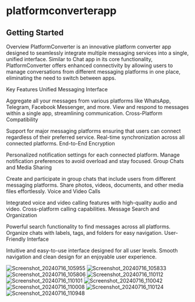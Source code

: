 # platformconverterapp

## Getting Started

Overview
PlatformConverter is an innovative platform converter app designed to seamlessly integrate multiple messaging services into a single, unified interface. Similar to Chat app in its core functionality, PlatformConverter offers enhanced connectivity by allowing users to manage conversations from different messaging platforms in one place, eliminating the need to switch between apps.

Key Features
Unified Messaging Interface

Aggregate all your messages from various platforms like WhatsApp, Telegram, Facebook Messenger, and more.
View and respond to messages within a single app, streamlining communication.
Cross-Platform Compatibility

Support for major messaging platforms ensuring that users can connect regardless of their preferred service.
Real-time synchronization across all connected platforms.
End-to-End Encryption

Personalized notification settings for each connected platform.
Manage notification preferences to avoid overload and stay focused.
Group Chats and Media Sharing

Create and participate in group chats that include users from different messaging platforms.
Share photos, videos, documents, and other media files effortlessly.
Voice and Video Calls

Integrated voice and video calling features with high-quality audio and video.
Cross-platform calling capabilities.
Message Search and Organization

Powerful search functionality to find messages across all platforms.
Organize chats with labels, tags, and folders for easy navigation.
User-Friendly Interface

Intuitive and easy-to-use interface designed for all user levels.
Smooth navigation and clean design for an enjoyable user experience.

![Screenshot_20240716_105955](https://github.com/user-attachments/assets/6569af9c-69a8-4ce6-8a13-435947517b0f)
![Screenshot_20240716_105833](https://github.com/user-attachments/assets/e8c480c1-9be8-4d70-b81e-2da2a3e6e1f6)
![Screenshot_20240716_105806](https://github.com/user-attachments/assets/cddb6eba-efb9-40e1-aa2a-a11f673b4767)
![Screenshot_20240716_110112](https://github.com/user-attachments/assets/ed083ecf-0e9a-41bb-b380-49ef6ef21b5a)
![Screenshot_20240716_110101](https://github.com/user-attachments/assets/0a3ff8fc-f0d4-445b-8b72-a2bbdb06bb70)
![Screenshot_20240716_110042](https://github.com/user-attachments/assets/91da67a6-cb88-42c4-952a-73dc97100cfb)
![Screenshot_20240716_110008](https://github.com/user-attachments/assets/d2b8842a-ec57-4c29-a825-d5d7347f8a8e)
![Screenshot_20240716_110124](https://github.com/user-attachments/assets/ab12a6b3-a75f-4882-9fa0-1632bf07ce9d)
![Screenshot_20240716_110948](https://github.com/user-attachments/assets/8ac35ff9-8c4a-4dfe-ae52-eb35bfdba050)




